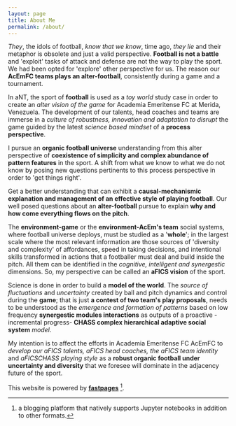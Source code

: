 ```yaml
---
layout: page
title: About Me
permalink: /about/
---
```

*They*, the idols of football, *know that we know*, time ago, *they lie* and their metaphor is obsolete and just a valid perspective. **Football is not a battle** and 'exploit' tasks of attack and defense are not the way to play the sport. We had been opted for 'explore' other perspective for us. The reason our **AcEmFC teams plays an alter-football**, consistently during a game and a tournament.

In aNT, the sport of **football** is used as a *toy world* study case in order to create an *alter vision of the game* for Academia Emeritense FC at Merida, Venezuela. The development of our talents, head coaches and teams are immerse in a *culture of robustness, innovation and adaptation to disrupt* the game guided by the latest *science based mindset* of a **process perspective**.

I pursue an **organic football universe** understanding from this alter perspective of **coexistence of simplicity and complex abundance of pattern features** in the sport. A shift from what we know to what we do not know by posing new questions pertinents to this process perspective in order to 'get things right'. 

Get a better understanding that can exhibit a **causal-mechanismic explanation and management of an effective style of playing football**. Our well posed questions about an **alter-football** pursue to explain **why and how come everything flows on the pitch**.

The **environment-game** or the **environment-AcEm's team** social systems, where football universe deploys, must be studied as a '**whole**'; in the largest scale where the most relevant information are those sources of 'diversity and complexity' of affordances, speed in taking decisions, and intentional skills transformed in actions that a footballer must deal and build inside the pitch. All them can be identified in the *cognitive, intelligent and synergestic* dimensions. So, my perspective can be called an **aFICS vision** of the sport.

Science is done in order to build a **model of the world**. The *source of fluctuations* and *uncertainty* created by ball and pitch dynamics and control during the **game**; that is just **a contest of two team's play proposals**, needs to be understood as the *emergence and formation of patterns* based on low frequency **synergestic modules interactions** as outputs of a proactive -incremental progress- **CHASS complex hierarchical adaptive social system** *model*.

My intention is to affect the efforts in Academia Emeritense FC AcEmFC to *develop our aFICS talents, aFICS head coaches, the aFICS team identity* and *aFICSCHASS playing style* as a **robust organic football under uncertainty and diversity** that we foresee will dominate in the adjacency future of the sport.

This website is powered by **[fastpages](https://github.com/fastai/fastpages)** [^1].

[^1]:a blogging platform that natively supports Jupyter notebooks in addition to other formats.
